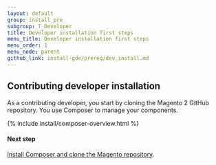 ```yaml
---
layout: default
group: install_pre
subgroup: T_Developer
title: Developer installation first steps
menu_title: Developer installation first steps
menu_order: 1
menu_node: parent
github_link: install-gde/prereq/dev_install.md
---
```



## Contributing developer installation
As a contributing developer, you start by cloning the Magento 2 GitHub repository. You use Composer to manage your components.

{% include install/composer-overview.html %}

#### Next step
<a href="{{ site.gdeurl }}install-gde/install/composer-clone.html">Install Composer and clone the Magento repository</a>.
